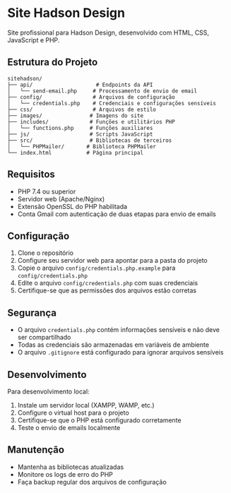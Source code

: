 # Site Hadson Design

Site profissional para Hadson Design, desenvolvido com HTML, CSS, JavaScript e PHP.

## Estrutura do Projeto

```
sitehadson/
├── api/                    # Endpoints da API
│   └── send-email.php     # Processamento de envio de email
├── config/                # Arquivos de configuração
│   └── credentials.php    # Credenciais e configurações sensíveis
├── css/                   # Arquivos de estilo
├── images/               # Imagens do site
├── includes/             # Funções e utilitários PHP
│   └── functions.php     # Funções auxiliares
├── js/                   # Scripts JavaScript
├── src/                  # Bibliotecas de terceiros
│   └── PHPMailer/       # Biblioteca PHPMailer
└── index.html           # Página principal
```

## Requisitos

- PHP 7.4 ou superior
- Servidor web (Apache/Nginx)
- Extensão OpenSSL do PHP habilitada
- Conta Gmail com autenticação de duas etapas para envio de emails

## Configuração

1. Clone o repositório
2. Configure seu servidor web para apontar para a pasta do projeto
3. Copie o arquivo `config/credentials.php.example` para `config/credentials.php`
4. Edite o arquivo `config/credentials.php` com suas credenciais
5. Certifique-se que as permissões dos arquivos estão corretas

## Segurança

- O arquivo `credentials.php` contém informações sensíveis e não deve ser compartilhado
- Todas as credenciais são armazenadas em variáveis de ambiente
- O arquivo `.gitignore` está configurado para ignorar arquivos sensíveis

## Desenvolvimento

Para desenvolvimento local:
1. Instale um servidor local (XAMPP, WAMP, etc.)
2. Configure o virtual host para o projeto
3. Certifique-se que o PHP está configurado corretamente
4. Teste o envio de emails localmente

## Manutenção

- Mantenha as bibliotecas atualizadas
- Monitore os logs de erro do PHP
- Faça backup regular dos arquivos de configuração 